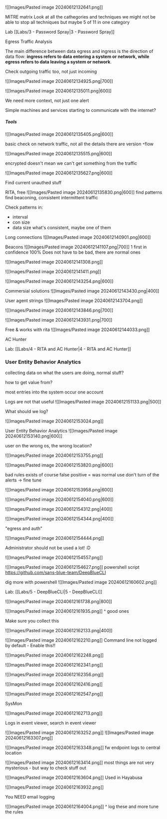 
![[Images/Pasted image 20240612132641.png]]

MITRE matrix
Look at all the cathegories and techniques
we might not be able to stop all techniques but maybe 5 of 11 in one category

Lab [[Labs/3 - Password Spray|3 - Password Spray]]

Egress Traffic Analysis

The main difference between data egress and ingress is the direction of data flow: **ingress refers to data entering a system or network, while egress refers to data leaving a system or network**.

Check outgoing traffic too, not just incoming

![[Images/Pasted image 20240612134925.png|700]]

![[Images/Pasted image 20240612135011.png|600]]

We need more context, not just one alert

Simple machines and services starting to communicate with the internet?

##### Tools

![[Images/Pasted image 20240612135405.png|600]]

basic check on network traffic, not all the details
there are version `*`flow

![[Images/Pasted image 20240612135515.png|600]]

encrypted doesn't mean we can't get something from the traffic

![[Images/Pasted image 20240612135627.png|600]]

Find current unauthed stuff

RITA, free
![[Images/Pasted image 20240612135830.png|600]]
find patterns
find beaconing, consistent intermittent traffic

Check patterns in:
- interval
- con size
- data size
what's consistent, maybe one of them

Long connections
![[Images/Pasted image 20240612140901.png|600]]

Beacons
![[Images/Pasted image 20240612141107.png|700]]
1 first in confidence 100%
Does not have to be bad, there are normal ones

![[Images/Pasted image 20240612141308.png]]

![[Images/Pasted image 20240612141411.png]]

![[Images/Pasted image 20240612143254.png|600]]

Commersial solutions
![[Images/Pasted image 20240612143430.png|400]]

User agent strings
![[Images/Pasted image 20240612143704.png]]

![[Images/Pasted image 20240612143846.png|700]]

![[Images/Pasted image 20240612143931.png|700]]

Free & works with rita
![[Images/Pasted image 20240612144033.png]]

AC Hunter

Lab: [[Labs/4 - RITA and AC Hunter|4 - RITA and AC Hunter]]


### User Entity Behavior Analytics

collecting data on what the users are doing, normal stuff?

how to get value from?

most entries into the system occur one account

Logs are not that useful
![[Images/Pasted image 20240612151133.png|500]]

What should we log?

![[Images/Pasted image 20240612153024.png]]

User Entity Behavior Analytics
![[Images/Pasted image 20240612153140.png|600]]

user on the wrong os, the wrong location?

![[Images/Pasted image 20240612153755.png]]

![[Images/Pasted image 20240612153820.png|600]]

bad rules exists of course
false positive = was normal use
don't turn of the alerts -> fine tune

![[Images/Pasted image 20240612153958.png|600]]

![[Images/Pasted image 20240612154040.png|600]]

![[Images/Pasted image 20240612154312.png|400]]

![[Images/Pasted image 20240612154344.png|400]]

"egress and auth"

![[Images/Pasted image 20240612154444.png]]

Administrator should not be used a lot! :D

![[Images/Pasted image 20240612154557.png]]

![[Images/Pasted image 20240612154627.png]]
powershell script https://github.com/sans-blue-team/DeepBlueCLI

dig more with powershell
![[Images/Pasted image 20240612160602.png]]

Lab: [[Labs/5 - DeepBlueCLI|5 - DeepBlueCLI]]

![[Images/Pasted image 20240612161738.png|800]]

![[Images/Pasted image 20240612161935.png]]
^ good ones

Make sure you collect this

![[Images/Pasted image 20240612162133.png|400]]

![[Images/Pasted image 20240612162210.png]]
Command line not logged by default - Enable this!!

![[Images/Pasted image 20240612162248.png]]

![[Images/Pasted image 20240612162341.png]]

![[Images/Pasted image 20240612162356.png]]

![[Images/Pasted image 20240612162416.png]]

![[Images/Pasted image 20240612162547.png]]


SysMon

![[Images/Pasted image 20240612162713.png]]

Logs in event viewer, search in event viewer

![[Images/Pasted image 20240612163252.png]]
![[Images/Pasted image 20240612163307.png]]

![[Images/Pasted image 20240612163348.png]]
fw endpoint logs to central location

![[Images/Pasted image 20240612163414.png]]
most things are not very mysterious - but way to check stuff out

![[Images/Pasted image 20240612163604.png]]
Used in Hayabusa

![[Images/Pasted image 20240612163932.png]]

You NEED email logging

![[Images/Pasted image 20240612164004.png]]
^ log these and more
tune the rules






